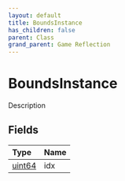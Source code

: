 ```yaml
---
layout: default
title: BoundsInstance
has_children: false
parent: Class
grand_parent: Game Reflection
---
```

# BoundsInstance
Description 

## Fields
| Type | Name |
|:-------------|:--------------|
| [uint64](/game-reflection/components/uint64.md) | idx |
